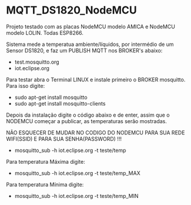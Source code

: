 # MQTT_DS1820_NodeMCU
Projeto testado com as placas NodeMCU modelo AMICA e NodeMCU modelo LOLIN. Todas ESP8266.

Sistema mede a temperatua ambiente/líquidos, por intermédio de um Sensor DS1820, e faz um PUBLISH MQTT nos BROKER's abaixo:

 - test.mosquitto.org
 - iot.eclipse.org


Para testar abra o Terminal LINUX e instale primeiro o BROKER mosquitto. Para isso digite: 

 - sudo apt-get install mosquitto
 - sudo apt-get install mosquitto-clients


Depois da instalação digite o código abaixo e de enter, assim que o NODEMCU começar a publicar, as temperaturas serão mostradas.

NÃO ESQUECER DE MUDAR NO CODIGO DO NODEMCU PARA SUA REDE WIFI(SSID) E PARA SUA SENHA(PASSWORD) !!!

- mosquitto_sub -h iot.eclipse.org -t teste/temp  


Para temperatura Máxima digite:
 - mosquitto_sub -h iot.eclipse.org -t teste/temp_MAX


Para temperatura Mínima digite:
- mosquitto_sub -h iot.eclipse.org -t teste/temp_MIN
